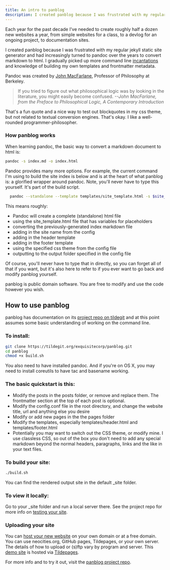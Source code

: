 ```yaml
---
title: An intro to panblog
description: I created panblog because I was frustrated with my regular jekyll static site generator and had increasingly turned to pandoc over the years to convert markdown to html.
---
```


Each year for the past decade I've needed to create roughly half a dozen new websites a year, from simple websites for a class, to a devlog for an ongoing project, to documentation sites.

I created panblog because I was frustrated with my regular jekyll static site generator and had increasingly turned to pandoc over the years to convert markdown to html. I gradually picked up more command line [incantations](https://pandoc.org/MANUAL) and knowledge of building my own templates and frontmatter metadata. 

Pandoc was created by [John MacFarlane](https://philosophy.berkeley.edu/people/detail/1), Professor of Philosophy at Berkeley.

> If you tried to figure out what philosophical logic was by looking in the literature, you might easily become confused. *--John MacFarlane, from the Preface to Philosophical Logic, A Contemporary Introduction*

That's a fun quote and a nice way to test out blockquotes in my css theme, but not related to textual conversion engines. That's okay. I like a well-rounded programmer-philosopher.

### How panblog works

When learning pandoc, the basic way to convert a markdown document to html is:

```sh
pandoc -s index.md -o index.html
```

Pandoc provides many more options. For example, the current command I'm using to build the site index is below and is at the heart of what panblog is: a glorified wrapper around pandoc. Note, you'll never have to type this yourself. It's part of the build script.

```sh
  pandoc --standalone --template templates/site_template.html -s $site_folder/index.md --metadata title="$site_name" -B templates/header.html -A templates/footer.html --metadata theme="css/$site_theme" -o $site_folder/index.html
```

This means roughly:

* Pandoc will create a complete (standalone) html file
* using the site_template.html file that has variables for placeholders
* converting the previously-generated index markdown file
* adding in the site name from the config
* adding in the header template
* adding in the footer template
* using the specified css theme from the config file
* outputting to the output folder specified in the config file

Of course, you'll never have to type that in directly, so you can forget all of that if you want, but it's also here to refer to if you ever want to go back and modify panblog yourself.

panblog is public domain software. You are free to modify and use the code however you wish.

## How to use panblog

panblog has documentation on its [project repo on tildegit](https://tildegit.org/exquisitecorp/panblog) and at this point assumes some basic understanding of working on the command line.

### To install:

```sh
git clone https://tildegit.org/exquisitecorp/panblog.git
cd panblog
chmod +x build.sh
```

You also need to have installed pandoc. And if you're on OS X, you may need to install coreutils to have tac and basename working.

### The basic quickstart is this:

* Modify the posts in the posts folder, or remove and replace them. The frontmatter section at the top of each post is optional.
* Modify the config.conf file in the root directory, and change the website title, url and anything else you desire
* Modify or add new pages in the the pages folder
* Modify the templates, especially templates/header.html and templates/footer.html
* Potentially you may want to switch out the CSS theme, or modify mine. I use classless CSS, so out of the box you don't need to add any special markdown beyond the normal headers, paragraphs, links and the like in your text files.

### To build your site:

```sh
./build.sh
```

You can find the rendered output site in the default _site folder. 

### To view it locally:

Go to your _site folder and run a local server there. See the project repo for more info on [testing your site](https://tildegit.org/exquisitecorp/panblog#testing-your-site).

### Uploading your site

You can [host your new website](https://tildegit.org/exquisitecorp/panblog#getting-your-site-online) on your own domain or at a free domain. You can use neocities.org, GitHub pages, Tildepages, or your own server. The details of how to upload or (s)ftp vary by program and server. This [demo site](https://exquisitecorp.tildepages.org/panblog-demo/) is hosted via [Tildepages](https://tildepages.org/).

For more info and to try it out, visit the [panblog project repo](https://tildegit.org/exquisitecorp/panblog).
